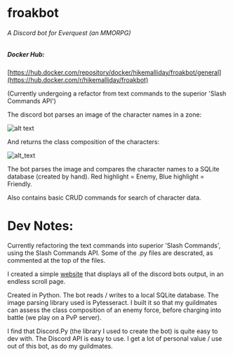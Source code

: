 # froakbot
###### A Discord bot for Everquest (an MMORPG)

##### Docker Hub:
[https://hub.docker.com/repository/docker/hikemalliday/froakbot/general](https://hub.docker.com/r/hikemalliday/froakbot)

(Currently undergoing a refactor from text commands to the superior 'Slash Commands API')

The discord bot parses an image of the character names in a zone:

![alt text](https://cdn.discordapp.com/attachments/617825237752479751/1175861016316358656/image.png?ex=656cc4e8&is=655a4fe8&hm=064098870915b8f663045b87ebcfa378e0cafa5d5a14762bdc3cd8ca84e5a3d7&)

And returns the class composition of the characters:

![alt_text](https://cdn.discordapp.com/attachments/1180635913022353499/1181287913418407946/image.png?ex=65808319&is=656e0e19&hm=94fc1307646a55001c7c82673b9eabdcdaa16470cadb8449ae38c8f3dd7121f4&)

The bot parses the image and compares the character names to a SQLite database (created by hand). Red highlight = Enemy, Blue highlight = Friendly.

Also contains basic CRUD commands for search of character data.

# Dev Notes:

Currently refactoring the text commands into superior 'Slash Commands', using the Slash Commands API. Some of the .py files are descrated, as commented at the top of the files.

I created a simple [website](https://github.com/hikemalliday/froakbot-website-frontend) that displays all of the discord bots output, in an endless scroll page.

Created in Python. The bot reads / writes to a local SQLite database. The image parsing library used is Pytesseract.
I built it so that my guildmates can assess the class composition of an enemy force, before charging into battle (we play on a PvP server).

I find that Discord.Py (the library I used to create the bot) is quite easy to dev with. The Discord API is easy to use. I get a lot of personal value / use out of this bot, as do my guildmates.


